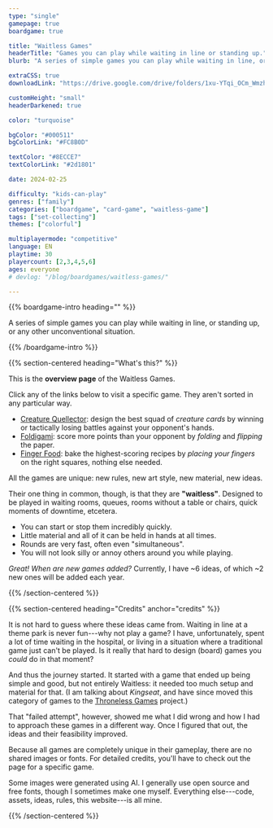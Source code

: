 ```yaml
---
type: "single"
gamepage: true
boardgame: true

title: "Waitless Games"
headerTitle: "Games you can play while waiting in line or standing up."
blurb: "A series of simple games you can play while waiting in line, or standing up, or any other unconventional situation."

extraCSS: true
downloadLink: "https://drive.google.com/drive/folders/1xu-YTqi_OCm_WmzhVhGbTQPiu0pc87TG"

customHeight: "small"
headerDarkened: true

color: "turquoise"

bgColor: "#000511"
bgColorLink: "#FC8B0D"

textColor: "#8ECCE7"
textColorLink: "#2d1801"

date: 2024-02-25

difficulty: "kids-can-play"
genres: ["family"]
categories: ["boardgame", "card-game", "waitless-game"]
tags: ["set-collecting"]
themes: ["colorful"]

multiplayermode: "competitive"
language: EN
playtime: 30
playercount: [2,3,4,5,6]
ages: everyone
# devlog: "/blog/boardgames/waitless-games/"

---
```


{{% boardgame-intro heading="" %}}

A series of simple games you can play while waiting in line, or standing up, or any other unconventional situation.

{{% /boardgame-intro %}}

{{% section-centered heading="What's this?" %}}

This is the **overview page** of the Waitless Games.

Click any of the links below to visit a specific game. They aren't sorted in any particular way.

* [Creature Quellector](/waitless-games/play/creature-quellector/): design the best squad of _creature cards_ by winning or tactically losing battles against your opponent's hands.
* [Foldigami](/waitless-games/play/folidgami/): score more points than your opponent by _folding_ and _flipping_ the paper.
* [Finger Food](/waitless-games/play/finger-food/): bake the highest-scoring recipes by _placing your fingers_ on the right squares, nothing else needed.
  
All the games are unique: new rules, new art style, new material, new ideas.

Their one thing in common, though, is that they are **"waitless"**. Designed to be played in waiting rooms, queues, rooms without a table or chairs, quick moments of downtime, etcetera.

* You can start or stop them incredibly quickly.
* Little material and all of it can be held in hands at all times.
* Rounds are very fast, often even "simultaneous".
* You will not look silly or annoy others around you while playing.

_Great! When are new games added?_ Currently, I have ~6 ideas, of which ~2 new ones will be added each year.

{{% /section-centered %}}

{{% section-centered heading="Credits" anchor="credits" %}}

It is not hard to guess where these ideas came from. Waiting in line at a theme park is never fun---why not play a game? I have, unfortunately, spent a lot of time waiting in the hospital, or living in a situation where a traditional game just can't be played. Is it really that hard to design (board) games you _could_ do in that moment?

And thus the journey started. It started with a game that ended up being simple and good, but not entirely Waitless: it needed too much setup and material for that. (I am talking about _Kingseat_, and have since moved this category of games to the [Throneless Games](/throneless-games/) project.)

That "failed attempt", however, showed me what I did wrong and how I had to approach these games in a different way. Once I figured that out, the ideas and their feasibility improved. 

Because all games are completely unique in their gameplay, there are no shared images or fonts. For detailed credits, you'll have to check out the page for a specific game.

Some images were generated using AI. I generally use open source and free fonts, though I sometimes make one myself. Everything else---code, assets, ideas, rules, this website---is all mine.

{{% /section-centered %}}